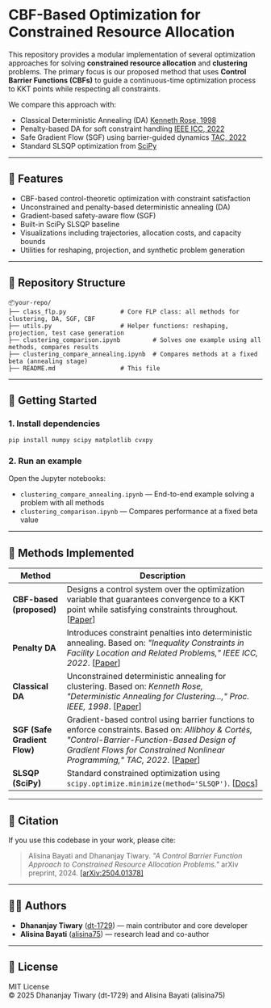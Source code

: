 # CBF-Based Optimization for Constrained Resource Allocation

This repository provides a modular implementation of several optimization approaches for solving **constrained resource allocation** and **clustering** problems. The primary focus is our proposed method that uses **Control Barrier Functions (CBFs)** to guide a continuous-time optimization process to KKT points while respecting all constraints.

We compare this approach with:
- Classical Deterministic Annealing (DA) [Kenneth Rose, 1998](https://doi.org/10.1109/5.726788)
- Penalty-based DA for soft constraint handling [IEEE ICC, 2022](https://ieeexplore.ieee.org/abstract/document/10093253)
- Safe Gradient Flow (SGF) using barrier-guided dynamics [TAC, 2022](https://doi.org/10.1109/TAC.2022.3200517)
- Standard SLSQP optimization from [SciPy](https://docs.scipy.org/doc/scipy/reference/generated/scipy.optimize.minimize.html)

---

## 🔧 Features

- CBF-based control-theoretic optimization with constraint satisfaction
- Unconstrained and penalty-based deterministic annealing (DA)
- Gradient-based safety-aware flow (SGF)
- Built-in SciPy SLSQP baseline
- Visualizations including trajectories, allocation costs, and capacity bounds
- Utilities for reshaping, projection, and synthetic problem generation

---

## 📁 Repository Structure

```
📦your-repo/
├── class_flp.py               # Core FLP class: all methods for clustering, DA, SGF, CBF
├── utils.py                   # Helper functions: reshaping, projection, test case generation
├── clustering_comparison.ipynb         # Solves one example using all methods, compares results
├── clustering_compare_annealing.ipynb  # Compares methods at a fixed beta (annealing stage)
├── README.md                  # This file
```

---

## 🚀 Getting Started

### 1. Install dependencies

```bash
pip install numpy scipy matplotlib cvxpy
```

### 2. Run an example

Open the Jupyter notebooks:

- `clustering_compare_annealing.ipynb` — End-to-end example solving a problem with all methods
- `clustering_comparison.ipynb` — Compares performance at a fixed beta value

---

## 🧠 Methods Implemented

| Method | Description |
|--------|-------------|
| **CBF-based (proposed)** | Designs a control system over the optimization variable that guarantees convergence to a KKT point while satisfying constraints throughout. [[Paper](https://arxiv.org/abs/2504.01378)] |
| **Penalty DA** | Introduces constraint penalties into deterministic annealing. Based on: _"Inequality Constraints in Facility Location and Related Problems," IEEE ICC, 2022_. [[Paper](https://ieeexplore.ieee.org/abstract/document/10093253)] |
| **Classical DA** | Unconstrained deterministic annealing for clustering. Based on: _Kenneth Rose, "Deterministic Annealing for Clustering...," Proc. IEEE, 1998_. [[Paper](https://doi.org/10.1109/5.726788)] |
| **SGF (Safe Gradient Flow)** | Gradient-based control using barrier functions to enforce constraints. Based on: _Allibhoy & Cortés, "Control-Barrier-Function-Based Design of Gradient Flows for Constrained Nonlinear Programming," TAC, 2022_. [[Paper](https://doi.org/10.1109/TAC.2022.3200517)] |
| **SLSQP (SciPy)** | Standard constrained optimization using `scipy.optimize.minimize(method='SLSQP')`. [[Docs](https://docs.scipy.org/doc/scipy/reference/generated/scipy.optimize.minimize.html)] |

---

## 📝 Citation

If you use this codebase in your work, please cite:

> Alisina Bayati and Dhananjay Tiwary. *"A Control Barrier Function Approach to Constrained Resource Allocation Problems."* arXiv preprint, 2024. [[arXiv:2504.01378]](https://arxiv.org/abs/2504.01378)

---

## 👨‍💻 Authors

- **Dhananjay Tiwary** ([dt-1729](https://github.com/dt-1729)) — main contributor and core developer
- **Alisina Bayati** ([alisina75](https://github.com/alisina75)) — research lead and co-author

---

## 📜 License

MIT License  
© 2025 Dhananjay Tiwary (dt-1729) and Alisina Bayati (alisina75)



